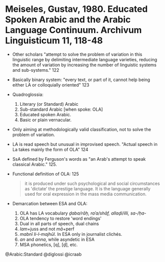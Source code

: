 # Meiseles, Gustav, 1980. Educated Spoken Arabic and the Arabic Language Continuum. Archivum Linguisticum 11, 118-48

- Other scholars "attempt to solve the problem of variation in this linguistic range by delimiting intermediate language varieties, reducing the amount of variation by increasing the number of linguistic systems and sub-systems." 122

- Basically binary system:  "every text, or part of it, cannot help being either LA or colloquially oriented"  123

- Quadroglossia:
  1. Literary (or Standard) Arabic
  2. Sub-standard Arabic [when spoke: OLA]
  3. Educated spoken Arabic.
  4. Basic or plain vernacular.

- Only aiming at methodologically valid classification, not to solve the problem of variation.

- LA is read speech but unusual in improvised speech. "Actual speech in La takes mainly the form of OLA" 124

- SsA defined by Ferguson's words as "an Arab's attempt to speak classical Arabic."  125.

- Functional definition of OLA: 125 

  > it is produced under such psychological and social circumstances as 'dictate’ the prestige language. It is the language generally used for oral expression in the mass media communication.

- Demarcation between ESA and OLA:
  1. OLA has LA vocabulary *ḏaba/rāḥ, raʾa/shāf, allaḏi/illi, sa-/ḥa-*
  2. OLA tendency to restore 'word endings' 
  3. Dual in all parts of speech, dual chains
  4. *lam*+juss and not *mā*+perf
  5. *mabnī li-l-majhūl*. In ESA only in journalist clichés.
  6. *an* and *anna*, while asyndetic in ESA
  7. MSA phonetics, [q], [ḏ], etc.

@Arabic:Standard
@diglossi
@icraab
